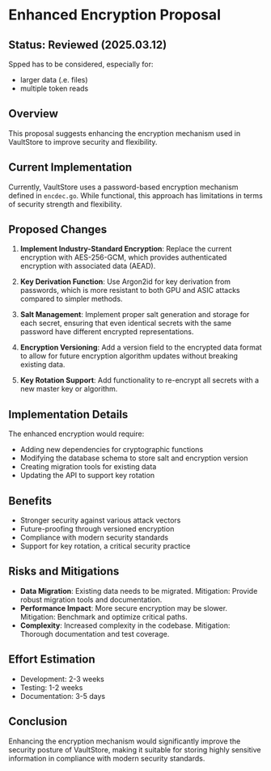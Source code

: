 # Enhanced Encryption Proposal

## Status: Reviewed (2025.03.12)
Spped has to be considered, especially for:
- larger data (.e. files)
- multiple token reads

## Overview

This proposal suggests enhancing the encryption mechanism used in VaultStore to improve security and flexibility.

## Current Implementation

Currently, VaultStore uses a password-based encryption mechanism defined in `encdec.go`. While functional, this approach has limitations in terms of security strength and flexibility.

## Proposed Changes

1. **Implement Industry-Standard Encryption**: Replace the current encryption with AES-256-GCM, which provides authenticated encryption with associated data (AEAD).

2. **Key Derivation Function**: Use Argon2id for key derivation from passwords, which is more resistant to both GPU and ASIC attacks compared to simpler methods.

3. **Salt Management**: Implement proper salt generation and storage for each secret, ensuring that even identical secrets with the same password have different encrypted representations.

4. **Encryption Versioning**: Add a version field to the encrypted data format to allow for future encryption algorithm updates without breaking existing data.

5. **Key Rotation Support**: Add functionality to re-encrypt all secrets with a new master key or algorithm.

## Implementation Details

The enhanced encryption would require:

- Adding new dependencies for cryptographic functions
- Modifying the database schema to store salt and encryption version
- Creating migration tools for existing data
- Updating the API to support key rotation

## Benefits

- Stronger security against various attack vectors
- Future-proofing through versioned encryption
- Compliance with modern security standards
- Support for key rotation, a critical security practice

## Risks and Mitigations

- **Data Migration**: Existing data needs to be migrated. Mitigation: Provide robust migration tools and documentation.
- **Performance Impact**: More secure encryption may be slower. Mitigation: Benchmark and optimize critical paths.
- **Complexity**: Increased complexity in the codebase. Mitigation: Thorough documentation and test coverage.

## Effort Estimation

- Development: 2-3 weeks
- Testing: 1-2 weeks
- Documentation: 3-5 days

## Conclusion

Enhancing the encryption mechanism would significantly improve the security posture of VaultStore, making it suitable for storing highly sensitive information in compliance with modern security standards.

